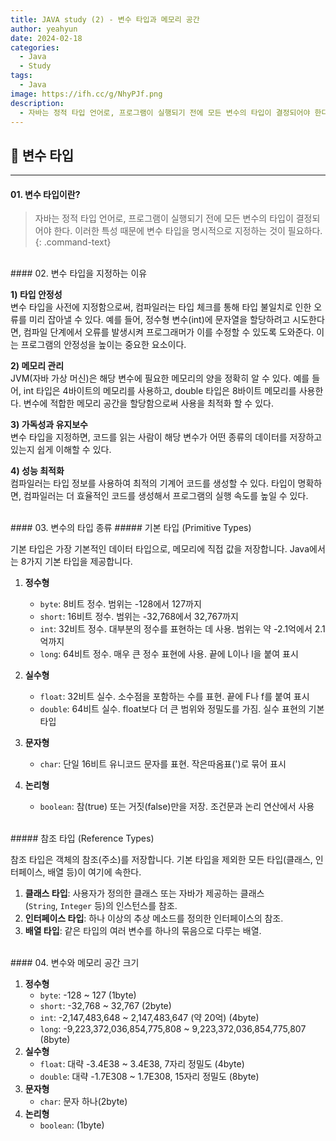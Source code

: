 ```yaml
---
title: JAVA study (2) - 변수 타입과 메모리 공간
author: yeahyun
date: 2024-02-18
categories:
  - Java
  - Study
tags:
  - Java
image: https://ifh.cc/g/NhyPJf.png
description:
  - 자바는 정적 타입 언어로, 프로그램이 실행되기 전에 모든 변수의 타입이 결정되어야 한다.
---
```

## 🔎 변수 타입
---
#### 01. 변수 타입이란?

>자바는 정적 타입 언어로, 프로그램이 실행되기 전에 모든 변수의 타입이 결정되어야 한다. 이러한 특성 때문에 변수 타입을 명시적으로 지정하는 것이 필요하다.
{: .command-text}

<br>
#### 02. 변수 타입을 지정하는 이유

**1) 타입 안정성**   
변수 타입을 사전에 지정함으로써, 컴파일러는 타입 체크를 통해 타입 불일치로 인한 오류를 미리 잡아낼 수 있다. 예를 들어, 정수형 변수(int)에 문자열을 할당하려고 시도한다면, 컴파일 단계에서 오류를 발생시켜 프로그래머가 이를 수정할 수 있도록 도와준다. 이는 프로그램의 안정성을 높이는 중요한 요소이다.

**2) 메모리 관리**   
JVM(자바 가상 머신)은 해당 변수에 필요한 메모리의 양을 정확히 알 수 있다.
예를 들어, int 타입은 4바이트의 메모리를 사용하고, double 타입은 8바이트 메모리를 사용한다.
변수에 적합한 메모리 공간을 할당함으로써 사용을 최적화 할 수 있다.

**3) 가독성과 유지보수**   
변수 타입을 지정하면, 코드를 읽는 사람이 해당 변수가 어떤 종류의 데이터를 저장하고 있는지 쉽게 이해할 수 있다.

**4) 성능 최적화**   
컴파일러는 타입 정보를 사용하여 최적의 기계어 코드를 생성할 수 있다. 타입이 명확하면, 컴파일러는 더 효율적인 코드를 생성해서 프로그램의 실행 속도를 높일 수 있다.


<br>
#### 03. 변수의 타입 종류
##### 기본 타입 (Primitive Types)

기본 타입은 가장 기본적인 데이터 타입으로, 메모리에 직접 값을 저장합니다. Java에서는 8가지 기본 타입을 제공합니다.

1. **정수형**
    - `byte`: 8비트 정수. 범위는 -128에서 127까지
    - `short`: 16비트 정수. 범위는 -32,768에서 32,767까지
    - `int`: 32비트 정수. 대부분의 정수를 표현하는 데 사용. 범위는 약 -2.1억에서 2.1억까지
    - `long`: 64비트 정수. 매우 큰 정수 표현에 사용. 끝에 L이나 l을 붙여 표시
2. **실수형**
    
    - `float`: 32비트 실수. 소수점을 포함하는 수를 표현. 끝에 F나 f를 붙여 표시
    - `double`: 64비트 실수. float보다 더 큰 범위와 정밀도를 가짐. 실수 표현의 기본 타입
3. **문자형**
    
    - `char`: 단일 16비트 유니코드 문자를 표현. 작은따옴표(')로 묶어 표시
4. **논리형**
    
    - `boolean`: 참(true) 또는 거짓(false)만을 저장. 조건문과 논리 연산에서 사용

<br>
##### 참조 타입 (Reference Types)

참조 타입은 객체의 참조(주소)를 저장합니다. 기본 타입을 제외한 모든 타입(클래스, 인터페이스, 배열 등)이 여기에 속한다.

1. **클래스 타입**: 사용자가 정의한 클래스 또는 자바가 제공하는 클래스(`String`, `Integer` 등)의 인스턴스를 참조.
2. **인터페이스 타입**: 하나 이상의 추상 메소드를 정의한 인터페이스의 참조.
3. **배열 타입**: 같은 타입의 여러 변수를 하나의 묶음으로 다루는 배열.


<br>
#### 04. 변수와 메모리 공간 크기

1. **정수형**
    - `byte`: -128 ~ 127 (1byte)
    - `short`: -32,768 ~ 32,767 (2byte)
    - `int`: -2,147,483,648 ~ 2,147,483,647 (약 20억) (4byte)
    - `long`: -9,223,372,036,854,775,808 ~ 9,223,372,036,854,775,807 (8byte)
2. **실수형**
    - `float`: 대략 -3.4E38 ~ 3.4E38, 7자리 정밀도 (4byte)
    - `double`: 대략 -1.7E308 ~ 1.7E308, 15자리 정밀도 (8byte)
3. **문자형**
    - `char`: 문자 하나(2byte)
4. **논리형**
    - `boolean`: (1byte)